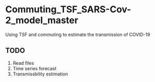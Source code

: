 # Commuting_TSF_SARS-Cov-2_model_master
 Using TSF and commuting to estimate the transmission of COVID-19
 ## TODO
 1. Read files
 2. Time series forecast
 3. Transmissbility estimation 
